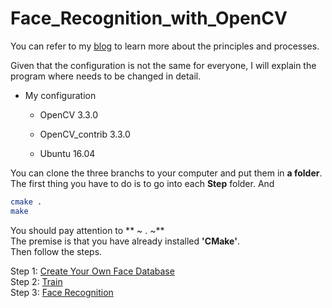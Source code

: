# Face_Recognition_with_OpenCV

You can refer to my [blog](https://godliuyang.wang/2019/08/10/face-recognition-with-opencv/) to learn more about the principles and processes.


Given that the configuration is not the same for everyone, I will explain the program where needs to be changed in detail.

- My configuration

  - OpenCV 3.3.0

  - OpenCV_contrib 3.3.0

  - Ubuntu 16.04


You can clone the three branchs to your computer and put them in **a folder**.    
The first thing you have to do is to go into each  **Step**  folder. And

```bash
cmake .
make
```
You should pay attention to  ** ~ . ~**    
The premise is that you have already installed **'CMake'**.    
Then follow the steps.

Step 1: [Create Your Own Face Database](https://github.com/liuyaanng/Face_Recognition_with_OpenCV/tree/step1-Create_database)    
Step 2: [Train](https://github.com/liuyaanng/Face_Recognition_with_OpenCV/tree/step2-Train)    
Step 3: [Face Recognition](https://github.com/liuyaanng/Face_Recognition_with_OpenCV/tree/step3-Recognition)    
